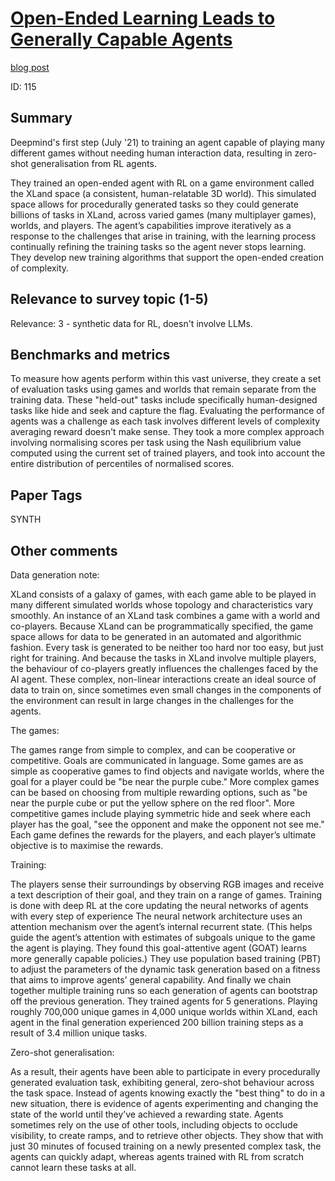 # [Open-Ended Learning Leads to Generally Capable Agents](https://arxiv.org/abs/2107.12808)

[blog post](https://deepmind.google/discover/blog/generally-capable-agents-emerge-from-open-ended-play/)

ID: 115

## Summary

Deepmind's first step (July '21) to training an agent capable of playing many different games without needing human interaction data, 
resulting in zero-shot generalisation from RL agents.

They trained an open-ended agent with RL on a game environment called the XLand space (a consistent, human-relatable 3D world). 
This simulated space allows for procedurally generated tasks so they could generate billions of tasks in XLand, across varied games (many multiplayer games), worlds, and players.
The agent’s capabilities improve iteratively as a response to the challenges that arise in training, with the learning process continually refining the training tasks so the agent never stops learning.
They develop new training algorithms that support the open-ended creation of complexity. 

## Relevance to survey topic (1-5)

Relevance: 3 - synthetic data for RL, doesn't involve LLMs.

## Benchmarks and metrics

To measure how agents perform within this vast universe, they create a set of evaluation tasks using games and worlds that remain separate from the training data. 
These "held-out" tasks include specifically human-designed tasks like hide and seek and capture the flag.
Evaluating the performance of agents was a challenge as each task involves different levels of complexity averaging reward doesn't make sense. 
They took a more complex approach involving normalising scores per task using the Nash equilibrium value computed using the current set of trained players, 
and took into account the entire distribution of percentiles of normalised scores. 

## Paper Tags

SYNTH

## Other comments

Data generation note:

XLand consists of a galaxy of games, with each game able to be played in many different simulated worlds whose topology and characteristics vary smoothly. 
An instance of an XLand task combines a game with a world and co-players.
Because XLand can be programmatically specified, the game space allows for data to be generated in an automated and algorithmic fashion. 
Every task is generated to be neither too hard nor too easy, but just right for training.
And because the tasks in XLand involve multiple players, the behaviour of co-players greatly influences the challenges faced by the AI agent. 
These complex, non-linear interactions create an ideal source of data to train on, since sometimes even small changes in the components of the 
environment can result in large changes in the challenges for the agents.

The games: 

The games range from simple to complex, and can be cooperative or competitive. 
Goals are communicated in language. 
Some games are as simple as cooperative games to find objects and navigate worlds, where the goal for a player could be "be near the purple cube." 
More complex games can be based on choosing from multiple rewarding options, such as "be near the purple cube or put the yellow sphere on the red floor".
More competitive games include playing symmetric hide and seek where each player has the goal, "see the opponent and make the opponent not see me." 
Each game defines the rewards for the players, and each player’s ultimate objective is to maximise the rewards.

Training: 

The players sense their surroundings by observing RGB images and receive a text description of their goal, and they train on a range of games. 
Training is done with deep RL at the core updating the neural networks of agents with every step of experience
The neural network architecture uses an attention mechanism over the agent’s internal recurrent state. 
(This helps guide the agent’s attention with estimates of subgoals unique to the game the agent is playing. 
They found this goal-attentive agent (GOAT) learns more generally capable policies.)
They use population based training (PBT) to adjust the parameters of the dynamic task generation based on a fitness that aims to improve agents’ general capability. 
And finally we chain together multiple training runs so each generation of agents can bootstrap off the previous generation.
They trained agents for 5 generations. 
Playing roughly 700,000 unique games in 4,000 unique worlds within XLand, each agent in the final generation experienced 200 billion training steps as a result of 3.4 million unique tasks. 

Zero-shot generalisation: 

As a result, their agents have been able to participate in every procedurally generated evaluation task, exhibiting general, zero-shot behaviour across the task space. 
Instead of agents knowing exactly the "best thing" to do in a new situation, there is evidence of agents experimenting and changing the state of the world until they’ve 
achieved a rewarding state. Agents sometimes rely on the use of other tools, including objects to occlude visibility, to create ramps, and to retrieve other objects. 
They show that with just 30 minutes of focused training on a newly presented complex task, the agents can quickly adapt, whereas agents trained with RL from scratch 
cannot learn these tasks at all.

